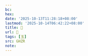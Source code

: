 ```yaml
---
bc:
hex:
date: '2025-10-13T11:28:18+08:00'
lastmod: '2025-10-14T06:42:22+08:00'
title: 󰜛
url: 󰜛
tags: [玉]
src: GHZR
note:
---
```

